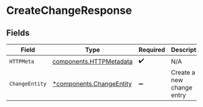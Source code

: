 # CreateChangeResponse


## Fields

| Field                                                               | Type                                                                | Required                                                            | Description                                                         |
| ------------------------------------------------------------------- | ------------------------------------------------------------------- | ------------------------------------------------------------------- | ------------------------------------------------------------------- |
| `HTTPMeta`                                                          | [components.HTTPMetadata](../../models/components/httpmetadata.md)  | :heavy_check_mark:                                                  | N/A                                                                 |
| `ChangeEntity`                                                      | [*components.ChangeEntity](../../models/components/changeentity.md) | :heavy_minus_sign:                                                  | Create a new change entry                                           |